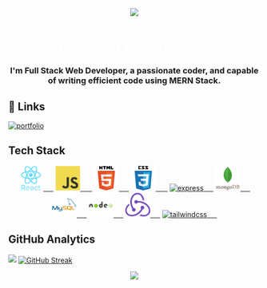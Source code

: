 <div id="header" align="center">
  <img src="https://media.giphy.com/media/M9gbBd9nbDrOTu1Mqx/giphy.gif" width="100"/>
</div>
<h1 align="center" style="color:white">Hi There 👋, I'm Sohel Shaikh</h1>
<h3 align="center">I'm Full Stack Web Developer, a passionate coder, and capable of writing efficient code using MERN Stack.</h3>

## 🔗 Links
[![portfolio](https://img.shields.io/badge/my_portfolio-000?style=for-the-badge&logo=ko-fi&logoColor=white)](https://shaikhsohel.netlify.app)

<h2 align="left">Tech Stack</h2>
<p align="center">
   <a href="https://reactjs.org/" target="_blank"> <img src="https://raw.githubusercontent.com/devicons/devicon/master/icons/react/react-original-wordmark.svg" alt="react" width="50" height="50"/>&nbsp;&nbsp;&nbsp;&nbsp;&nbsp;</a>
    <a href="https://developer.mozilla.org/en-US/docs/Web/JavaScript" target="_blank"> <img src="https://raw.githubusercontent.com/devicons/devicon/master/icons/javascript/javascript-original.svg" alt="javascript" width="50" height="50"/> &nbsp;&nbsp;&nbsp;&nbsp;&nbsp;</a> 
   <a href="https://www.w3.org/html/" target="_blank"> <img src="https://raw.githubusercontent.com/devicons/devicon/master/icons/html5/html5-original-wordmark.svg" alt="html5" width="50" height="50"/>&nbsp;&nbsp;&nbsp;&nbsp;&nbsp;</a>
  <a href="https://www.w3schools.com/css/" target="_blank"> <img src="https://raw.githubusercontent.com/devicons/devicon/master/icons/css3/css3-original-wordmark.svg" alt="css3" width="50" height="50"/> &nbsp;&nbsp;&nbsp;&nbsp;&nbsp;</a> 
  <a href="https://expressjs.com" target="_blank"> <img src="https://shaikhsohel.netlify.app/assets/icons/express.svg" alt="express" width="50" height="50"/>&nbsp;&nbsp;&nbsp;&nbsp;&nbsp;</a>  
  <a href="https://www.mongodb.com/" target="_blank"> <img src="https://raw.githubusercontent.com/devicons/devicon/master/icons/mongodb/mongodb-original-wordmark.svg" alt="mongodb" width="50" height="50"/>&nbsp;&nbsp;&nbsp;&nbsp;&nbsp;</a> 
  <a href="https://www.mysql.com/" target="_blank"> <img src="https://raw.githubusercontent.com/devicons/devicon/master/icons/mysql/mysql-original-wordmark.svg" alt="mysql" width="50" height="50"/>&nbsp;&nbsp;&nbsp;&nbsp;&nbsp;</a>
  <a href="https://nodejs.org" target="_blank"> <img src="https://raw.githubusercontent.com/devicons/devicon/master/icons/nodejs/nodejs-original-wordmark.svg" alt="nodejs" width="50" height="50"/>&nbsp;&nbsp;&nbsp;&nbsp;&nbsp;</a> 
  <a href="https://redux.js.org" target="_blank"> <img src="https://raw.githubusercontent.com/devicons/devicon/master/icons/redux/redux-original.svg" alt="redux" width="50" height="50"/>&nbsp;&nbsp;&nbsp;&nbsp;&nbsp;</a>
  <a href="https://tailwindcss.com/" target="_blank"> <img src="https://shaikhsohel.netlify.app/assets/icons/tailwindcss.svg" alt="tailwindcss" width="50" height="50"/>&nbsp;&nbsp;&nbsp;&nbsp;&nbsp;</a> </p>

## GitHub Analytics
<p>
    <img src="https://github-readme-stats.vercel.app/api/top-langs/?username=Sohel-786&layout=compact&theme=vision-friendly-dark" width="40%"/>
    <a align="center" href="https://git.io/streak-stats"><img align="center" src="https://github-readme-streak-stats.herokuapp.com?user=Sohel-786&theme=vision-friendly-dark&hide_border=false&date_format=j%20M%5B%20Y%5D" alt="GitHub Streak" width="55%" /></a>
 </p>
<p align="center">
  <img  src="https://raw.githubusercontent.com/Trilokia/Trilokia/379277808c61ef204768a61bbc5d25bc7798ccf1/bottom_header.svg">
  </p>
